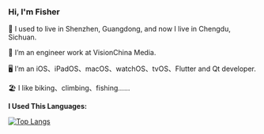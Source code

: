 ### Hi, I'm Fisher

📍 I used to live in Shenzhen, Guangdong, and now I live in Chengdu, Sichuan.

🏢 I’m an engineer work at VisionChina Media.

🖥 I’m an iOS、iPadOS、macOS、watchOS、tvOS、Flutter and Qt developer.

🏖 	 I like biking、climbing、fishing......


**I Used This Languages:**

[![Top Langs](https://github-readme-stats.vercel.app/api/top-langs/?username=liyu158163&layout=compact)](https://github.com/liyu158163/liyu158163)
